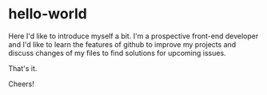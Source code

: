 # hello-world

Here I'd like to introduce myself a bit.
I'm a prospective front-end developer and I'd like to learn the features of github to improve my projects and discuss changes of my files to find solutions for upcoming issues.

That's it.

Cheers!
